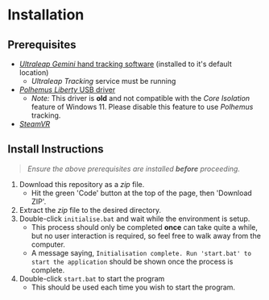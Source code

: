 # Installation
## Prerequisites
- [*Ultraleap Gemini* hand tracking software](https://developer.leapmotion.com/tracking-software-download) (installed to it's default location)
    - *Ultraleap Tracking* service must be running
- [*Polhemus Liberty* USB driver](https://ftp.polhemus1.com/pub/Trackers/Liberty/)
    - *Note:* This driver is **old** and not compatible with the *Core Isolation* feature of Windows 11. Please disable this feature to use *Polhemus* tracking.
- [*SteamVR*](https://store.steampowered.com/app/250820/SteamVR/)

## Install Instructions
> *Ensure the above prerequisites are installed **before** proceeding.*
1. Download this repository as a *zip* file.
    - Hit the green 'Code' button at the top of the page, then 'Download ZIP'.
2. Extract the *zip* file to the desired directory.
3. Double-click `initialise.bat` and wait while the environment is setup.
    - This process should only be completed **once** can take quite a while, but no user interaction is required, so feel free to walk away from the computer.
    - A message saying, `Initialisation complete. Run 'start.bat' to start the application` should be shown once the process is complete.
4. Double-click `start.bat` to start the program
    - This should be used each time you wish to start the program.
